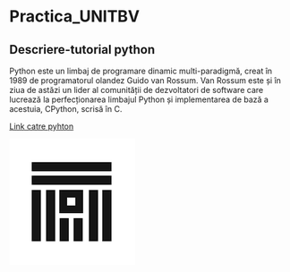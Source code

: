 # Practica_UNITBV
## Descriere-tutorial python
Python este un limbaj de programare dinamic multi-paradigmă, creat în 1989 de programatorul olandez Guido van Rossum. Van Rossum este și în ziua de astăzi un lider al comunității de dezvoltatori de software care lucrează la perfecționarea limbajul Python și implementarea de bază a acestuia, CPython, scrisă în C. 

[Link catre pyhton](learnphyton.org) 

![Sigla UNITBV](Sigla_UNITBV.png)